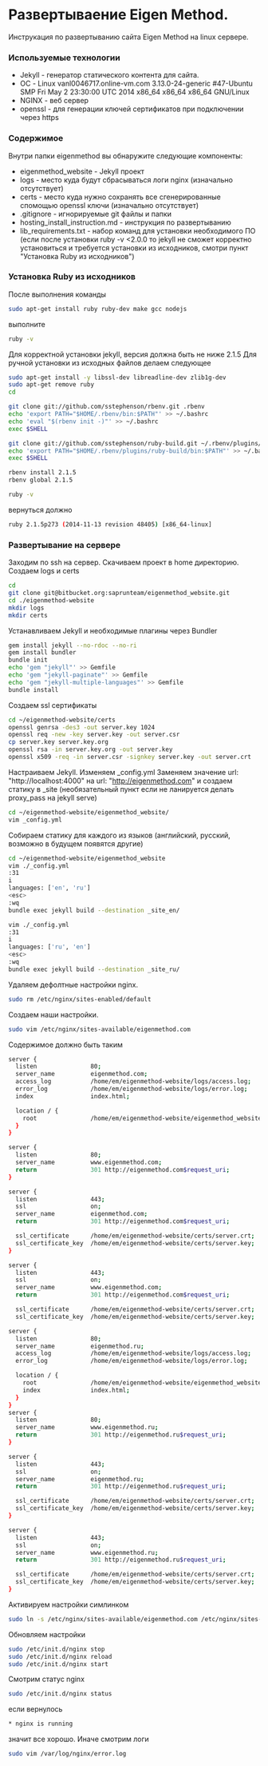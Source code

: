 # Развертываение Eigen Method.

Инструкация по развертыванию сайта Eigen Method на linux сервере.

### Используемые технологии
 - Jekyll - генератор статического контента для сайта.
 - ОС - Linux vanl0046717.online-vm.com 3.13.0-24-generic #47-Ubuntu SMP Fri May 2 23:30:00 UTC 2014 x86_64 x86_64 x86_64 GNU/Linux
 - NGINX - веб сервер
 - openssl - для генерации ключей сертификатов при подключении через https

### Содержимое
Внутри папки eigenmethod вы обнаружите следующие компоненты:
  - eigenmethod_website - Jekyll проект
  - logs - место куда будут сбрасываться логи nginx (изначально отсутствует)
  - certs - место куда нужно сохранять все сгенерированные спомощью openssl ключи (изначально отсутствует)
  - .gitignore - игнорируемые git файлы и папки
  - hosting_install_instruction.md - инструкция по развертыванию
  - lib_requirements.txt - набор команд для установки необходимого ПО (если после установки ruby -v <2.0.0 то jekyll не сможет корректно установиться и требуется установки из исходников, смотри пункт "Установка Ruby из исходников")

### Установка Ruby из исходников
После выполнения команды 
```sh
sudo apt-get install ruby ruby-dev make gcc nodejs
```
выполните 
```sh
ruby -v
```
Для корректной установки jekyll, версия должна быть не ниже 2.1.5
Для ручной установки из исходных файлов делаем следующее
```sh
sudo apt-get install -y libssl-dev libreadline-dev zlib1g-dev
sudo apt-get remove ruby
cd

git clone git://github.com/sstephenson/rbenv.git .rbenv
echo 'export PATH="$HOME/.rbenv/bin:$PATH"' >> ~/.bashrc
echo 'eval "$(rbenv init -)"' >> ~/.bashrc
exec $SHELL

git clone git://github.com/sstephenson/ruby-build.git ~/.rbenv/plugins/ruby-build
echo 'export PATH="$HOME/.rbenv/plugins/ruby-build/bin:$PATH"' >> ~/.bashrc
exec $SHELL

rbenv install 2.1.5
rbenv global 2.1.5

ruby -v
```
вернуться должно
```sh
ruby 2.1.5p273 (2014-11-13 revision 48405) [x86_64-linux]
```

### Развертывание на сервере
Заходим по ssh на сервер. Скачиваем проект в home директорию. Создаем logs и certs
```sh
cd
git clone git@bitbucket.org:saprunteam/eigenmethod_website.git
cd ./eigenmethod-website
mkdir logs
mkdir certs
```
Устанавливаем Jekyll и необходимые плагины через Bundler
```sh
gem install jekyll --no-rdoc --no-ri
gem install bundler
bundle init
echo 'gem "jekyll"' >> Gemfile
echo 'gem "jekyll-paginate"' >> Gemfile
echo 'gem "jekyll-multiple-languages"' >> Gemfile
bundle install
```
Создаем ssl сертификаты
```sh
cd ~/eigenmethod-website/certs
openssl genrsa -des3 -out server.key 1024
openssl req -new -key server.key -out server.csr
cp server.key server.key.org
openssl rsa -in server.key.org -out server.key
openssl x509 -req -in server.csr -signkey server.key -out server.crt
```
Настраиваем Jekyll. Изменяем _config.yml
Заменяем значение url: "http://localhost:4000" на url: "http://eigenmethod.com" и создаем статику в _site
(необязательный пункт если не ланируется делать proxy_pass на jekyll serve)
```sh
cd ~/eigenmethod-website/eigenmethod_website/
vim _config.yml
```
Собираем статику для каждого из языков (английский, русский, возможно в будущем появятся другие)
```sh
cd ~/eigenmethod-website/eigenmethod_website
vim ./_config.yml
:31
i
languages: ['en', 'ru']
<esc>
:wq
bundle exec jekyll build --destination _site_en/

vim ./_config.yml
:31
i
languages: ['ru', 'en']
<esc>
:wq
bundle exec jekyll build --destination _site_ru/
```
Удаляем дефолтные настройки nginx.
```sh
sudo rm /etc/nginx/sites-enabled/default
```
Создаем наши настройки.
```sh
sudo vim /etc/nginx/sites-available/eigenmethod.com
```
Содержимое должно быть таким
```sh
server {
  listen               80;
  server_name          eigenmethod.com;
  access_log           /home/em/eigenmethod-website/logs/access.log;
  error_log            /home/em/eigenmethod-website/logs/error.log;
  index                index.html;

  location / {
    root               /home/em/eigenmethod-website/eigenmethod_website/_site_en;
  }
}

server {
  listen               80;
  server_name          www.eigenmethod.com;
  return               301 http://eigenmethod.com$request_uri;
}

server {
  listen               443;
  ssl                  on;
  server_name          eigenmethod.com;
  return               301 http://eigenmethod.com$request_uri;

  ssl_certificate      /home/em/eigenmethod-website/certs/server.crt;
  ssl_certificate_key  /home/em/eigenmethod-website/certs/server.key;
}

server {
  listen               443;
  ssl                  on;
  server_name          www.eigenmethod.com;
  return               301 http://eigenmethod.com$request_uri;

  ssl_certificate      /home/em/eigenmethod-website/certs/server.crt;
  ssl_certificate_key  /home/em/eigenmethod-website/certs/server.key;

server {
  listen               80;
  server_name          eigenmethod.ru;
  access_log           /home/em/eigenmethod-website/logs/access.log;
  error_log            /home/em/eigenmethod-website/logs/error.log;

  location / {
    root               /home/em/eigenmethod-website/eigenmethod_website/_site_ru;
    index              index.html;
  }
}
server {
  listen               80;
  server_name          www.eigenmethod.ru;
  return               301 http://eigenmethod.ru$request_uri;
}

server {
  listen               443;
  ssl                  on;
  server_name          eigenmethod.ru;
  return               301 http://eigenmethod.ru$request_uri;

  ssl_certificate      /home/em/eigenmethod-website/certs/server.crt;
  ssl_certificate_key  /home/em/eigenmethod-website/certs/server.key;
}

server {
  listen               443;
  ssl                  on;
  server_name          www.eigenmethod.ru;
  return               301 http://eigenmethod.ru$request_uri;

  ssl_certificate      /home/em/eigenmethod-website/certs/server.crt;
  ssl_certificate_key  /home/em/eigenmethod-website/certs/server.key;
}
```
Активируем настройки симлинком
```sh
sudo ln -s /etc/nginx/sites-available/eigenmethod.com /etc/nginx/sites-enabled/
```
Обновляем настройки
```sh
sudo /etc/init.d/nginx stop
sudo /etc/init.d/nginx reload
sudo /etc/init.d/nginx start
```
Смотрим статус nginx
```sh
sudo /etc/init.d/nginx status
```
если вернулось
```sh
* nginx is running
```
значит все хорошо. Иначе смотрим логи
```sh
sudo vim /var/log/nginx/error.log
```
